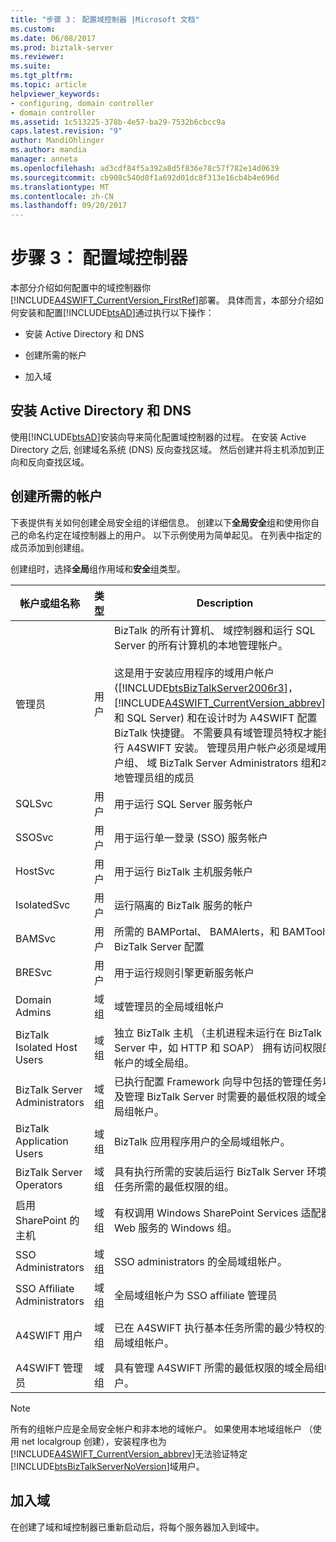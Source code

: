 ```yaml
---
title: "步骤 3： 配置域控制器 |Microsoft 文档"
ms.custom: 
ms.date: 06/08/2017
ms.prod: biztalk-server
ms.reviewer: 
ms.suite: 
ms.tgt_pltfrm: 
ms.topic: article
helpviewer_keywords:
- configuring, domain controller
- domain controller
ms.assetid: 1c513225-378b-4e57-ba29-7532b6cbcc9a
caps.latest.revision: "9"
author: MandiOhlinger
ms.author: mandia
manager: anneta
ms.openlocfilehash: ad3cdf84f5a392a8d5f836e78c57f782e14d0639
ms.sourcegitcommit: cb908c540d8f1a692d01dc8f313e16cb4b4e696d
ms.translationtype: MT
ms.contentlocale: zh-CN
ms.lasthandoff: 09/20/2017
---
```

# <a name="step-3-configuring-the-domain-controller"></a>步骤 3： 配置域控制器
本部分介绍如何配置中的域控制器你[!INCLUDE[A4SWIFT_CurrentVersion_FirstRef](../../includes/a4swift-currentversion-firstref-md.md)]部署。 具体而言，本部分介绍如何安装和配置[!INCLUDE[btsAD](../../includes/btsad-md.md)]通过执行以下操作：  
  
-   安装 Active Directory 和 DNS  
  
-   创建所需的帐户  
  
-   加入域  
  
## <a name="installing-active-directory-and-dns"></a>安装 Active Directory 和 DNS  
 使用[!INCLUDE[btsAD](../../includes/btsad-md.md)]安装向导来简化配置域控制器的过程。 在安装 Active Directory 之后, 创建域名系统 (DNS) 反向查找区域。 然后创建并将主机添加到正向和反向查找区域。  
  
## <a name="creating-the-required-accounts"></a>创建所需的帐户  
 下表提供有关如何创建全局安全组的详细信息。 创建以下**全局安全**组和使用你自己的命名约定在域控制器上的用户。 以下示例使用为简单起见。 在列表中指定的成员添加到创建组。  
  
 创建组时，选择**全局**组作用域和**安全**组类型。  
  
|帐户或组名称|类型|Description|成员|  
|---------------------------|----------|-----------------|-------------|  
|管理员|用户|BizTalk 的所有计算机、 域控制器和运行 SQL Server 的所有计算机的本地管理帐户。<br /><br /> 这是用于安装应用程序的域用户帐户 ([!INCLUDE[btsBizTalkServer2006r3](../../includes/btsbiztalkserver2006r3-md.md)]， [!INCLUDE[A4SWIFT_CurrentVersion_abbrev](../../includes/a4swift-currentversion-abbrev-md.md)]，和 SQL Server) 和在设计时为 A4SWIFT 配置 BizTalk 快捷键。 不需要具有域管理员特权才能执行 A4SWIFT 安装。 管理员用户帐户必须是域用户组、 域 BizTalk Server Administrators 组和本地管理员组的成员||  
|SQLSvc|用户|用于运行 SQL Server 服务帐户||  
|SSOSvc|用户|用于运行单一登录 (SSO) 服务帐户||  
|HostSvc|用户|用于运行 BizTalk 主机服务帐户||  
|IsolatedSvc|用户|运行隔离的 BizTalk 服务的帐户||  
|BAMSvc|用户|所需的 BAMPortal、 BAMAlerts，和 BAMTools BizTalk Server 配置||  
|BRESvc|用户|用于运行规则引擎更新服务帐户||  
|Domain Admins|域组|域管理员的全局域组帐户||  
|BizTalk Isolated Host Users|域组|独立 BizTalk 主机 （主机进程未运行在 BizTalk Server 中，如 HTTP 和 SOAP） 拥有访问权限的帐户的域全局组。|\<IsolatedSvc >， \<HostSvc >|  
|BizTalk Server Administrators|域组|已执行配置 Framework 向导中包括的管理任务以及管理 BizTalk Server 时需要的最低权限的域全局组帐户。|\<管理员 >|  
|BizTalk Application Users|域组|BizTalk 应用程序用户的全局域组帐户。|\<HostSvc >|  
|BizTalk Server Operators|域组|具有执行所需的安装后运行 BizTalk Server 环境任务所需的最低权限的组。||  
|启用 SharePoint 的主机|域组|有权调用 Windows SharePoint Services 适配器 Web 服务的 Windows 组。|\<HostSvc >|  
|SSO Administrators|域组|SSO administrators 的全局域组帐户。|\<管理员 >， \<SSOSvc >|  
|SSO Affiliate Administrators|域组|全局域组帐户为 SSO affiliate 管理员|\<管理员 >|  
|A4SWIFT 用户|域组|已在 A4SWIFT 执行基本任务所需的最少特权的全局域组帐户。|\<HostSvc >、 其他网络用户|  
|A4SWIFT 管理员|域组|具有管理 A4SWIFT 所需的最低权限的域全局组帐户。|\<管理员 >|  
  
> [!NOTE]
>  所有的组帐户应是全局安全帐户和非本地的域帐户。 如果使用本地域组帐户 （使用 net localgroup 创建），安装程序也为[!INCLUDE[A4SWIFT_CurrentVersion_abbrev](../../includes/a4swift-currentversion-abbrev-md.md)]无法验证特定[!INCLUDE[btsBizTalkServerNoVersion](../../includes/btsbiztalkservernoversion-md.md)]域用户。  
  
## <a name="joining-the-domain"></a>加入域  
 在创建了域和域控制器已重新启动后，将每个服务器加入到域中。